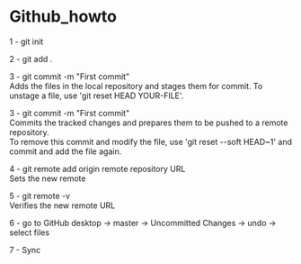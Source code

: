 # Github_howto

1 - git init  

2 - git add .  

3 - git commit -m "First commit"   
Adds the files in the local repository and stages them for commit. To unstage a file, use 'git reset HEAD YOUR-FILE'.

3 - git commit -m "First commit"  
Commits the tracked changes and prepares them to be pushed to a remote repository.   
To remove this commit and modify the file, use 'git reset --soft HEAD~1' and commit and add the file again.  

4 - git remote add origin remote repository URL   
Sets the new remote

5 - git remote -v  
Verifies the new remote URL

6 - go to GitHub desktop -> master -> Uncommitted Changes -> undo -> select files  

7 - Sync
